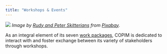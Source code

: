 ```yaml
---
title: "Workshops & Events"
---
```


![](https://www.copim.ac.uk/images/brushes-3129361-cropped.jpg)
*Image by [Rudy and Peter Skitterians](https://pixabay.com/users/Skitterphoto-324082/) from [Pixabay](https://pixabay.com/).*

As an integral element of its seven [work packages](https://www.copim.ac.uk/work-package/), COPIM is dedicated to interact with and foster exchange between its variety of stakeholders through workshops.
